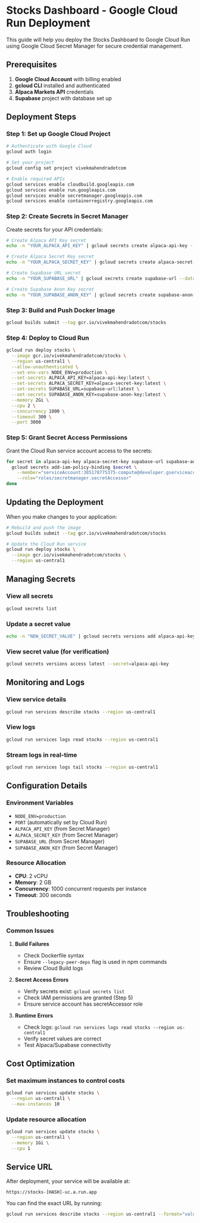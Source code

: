 # Stocks Dashboard - Google Cloud Run Deployment

This guide will help you deploy the Stocks Dashboard to Google Cloud Run using Google Cloud Secret Manager for secure credential management.

## Prerequisites

1. **Google Cloud Account** with billing enabled
2. **gcloud CLI** installed and authenticated
3. **Alpaca Markets API** credentials
4. **Supabase** project with database set up

## Deployment Steps

### Step 1: Set up Google Cloud Project

```bash
# Authenticate with Google Cloud
gcloud auth login

# Set your project
gcloud config set project vivekmahendradotcom

# Enable required APIs
gcloud services enable cloudbuild.googleapis.com
gcloud services enable run.googleapis.com  
gcloud services enable secretmanager.googleapis.com
gcloud services enable containerregistry.googleapis.com
```

### Step 2: Create Secrets in Secret Manager

Create secrets for your API credentials:

```bash
# Create Alpaca API Key secret
echo -n "YOUR_ALPACA_API_KEY" | gcloud secrets create alpaca-api-key --data-file=-

# Create Alpaca Secret Key secret
echo -n "YOUR_ALPACA_SECRET_KEY" | gcloud secrets create alpaca-secret-key --data-file=-

# Create Supabase URL secret
echo -n "YOUR_SUPABASE_URL" | gcloud secrets create supabase-url --data-file=-

# Create Supabase Anon Key secret
echo -n "YOUR_SUPABASE_ANON_KEY" | gcloud secrets create supabase-anon-key --data-file=-
```

### Step 3: Build and Push Docker Image

```bash
gcloud builds submit --tag gcr.io/vivekmahendradotcom/stocks
```

### Step 4: Deploy to Cloud Run

```bash
gcloud run deploy stocks \
  --image gcr.io/vivekmahendradotcom/stocks \
  --region us-central1 \
  --allow-unauthenticated \
  --set-env-vars NODE_ENV=production \
  --set-secrets ALPACA_API_KEY=alpaca-api-key:latest \
  --set-secrets ALPACA_SECRET_KEY=alpaca-secret-key:latest \
  --set-secrets SUPABASE_URL=supabase-url:latest \
  --set-secrets SUPABASE_ANON_KEY=supabase-anon-key:latest \
  --memory 2Gi \
  --cpu 2 \
  --concurrency 1000 \
  --timeout 300 \
  --port 3000
```

### Step 5: Grant Secret Access Permissions

Grant the Cloud Run service account access to the secrets:

```bash
for secret in alpaca-api-key alpaca-secret-key supabase-url supabase-anon-key; do
  gcloud secrets add-iam-policy-binding $secret \
    --member="serviceAccount:385178775375-compute@developer.gserviceaccount.com" \
    --role="roles/secretmanager.secretAccessor"
done
```

## Updating the Deployment

When you make changes to your application:

```bash
# Rebuild and push the image
gcloud builds submit --tag gcr.io/vivekmahendradotcom/stocks

# Update the Cloud Run service
gcloud run deploy stocks \
  --image gcr.io/vivekmahendradotcom/stocks \
  --region us-central1
```

## Managing Secrets

### View all secrets
```bash
gcloud secrets list
```

### Update a secret value
```bash
echo -n "NEW_SECRET_VALUE" | gcloud secrets versions add alpaca-api-key --data-file=-
```

### View secret value (for verification)
```bash
gcloud secrets versions access latest --secret=alpaca-api-key
```

## Monitoring and Logs

### View service details
```bash
gcloud run services describe stocks --region us-central1
```

### View logs
```bash
gcloud run services logs read stocks --region us-central1
```

### Stream logs in real-time
```bash
gcloud run services logs tail stocks --region us-central1
```

## Configuration Details

### Environment Variables
- `NODE_ENV=production`
- `PORT` (automatically set by Cloud Run)
- `ALPACA_API_KEY` (from Secret Manager)
- `ALPACA_SECRET_KEY` (from Secret Manager)
- `SUPABASE_URL` (from Secret Manager)
- `SUPABASE_ANON_KEY` (from Secret Manager)

### Resource Allocation
- **CPU**: 2 vCPU
- **Memory**: 2 GB
- **Concurrency**: 1000 concurrent requests per instance
- **Timeout**: 300 seconds

## Troubleshooting

### Common Issues

1. **Build Failures**
   - Check Dockerfile syntax
   - Ensure `--legacy-peer-deps` flag is used in npm commands
   - Review Cloud Build logs

2. **Secret Access Errors**
   - Verify secrets exist: `gcloud secrets list`
   - Check IAM permissions are granted (Step 5)
   - Ensure service account has secretAccessor role

3. **Runtime Errors**
   - Check logs: `gcloud run services logs read stocks --region us-central1`
   - Verify secret values are correct
   - Test Alpaca/Supabase connectivity

## Cost Optimization

### Set maximum instances to control costs
```bash
gcloud run services update stocks \
  --region us-central1 \
  --max-instances 10
```

### Update resource allocation
```bash
gcloud run services update stocks \
  --region us-central1 \
  --memory 1Gi \
  --cpu 1
```

## Service URL

After deployment, your service will be available at:
```
https://stocks-[HASH]-uc.a.run.app
```

You can find the exact URL by running:
```bash
gcloud run services describe stocks --region us-central1 --format="value(status.url)"
```